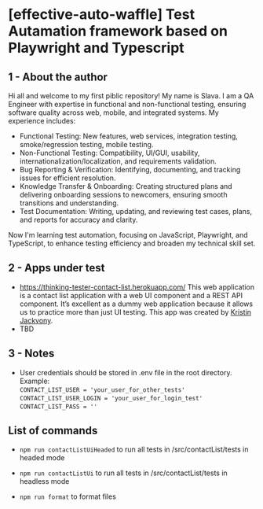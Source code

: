 # [effective-auto-waffle] Test Autamation framework based on Playwright and Typescript

## 1 - About the author

Hi all and welcome to my first piblic repository! My name is Slava. I am a QA Engineer with expertise in functional and non-functional testing, ensuring software quality across web, mobile, and integrated systems. My experience includes:
- Functional Testing: New features, web services, integration testing, smoke/regression testing, mobile testing.
- Non-Functional Testing: Compatibility, UI/GUI, usability, internationalization/localization, and requirements validation.
- Bug Reporting & Verification: Identifying, documenting, and tracking issues for efficient resolution.
- Knowledge Transfer & Onboarding: Creating structured plans and delivering onboarding sessions to newcomers, ensuring smooth transitions and understanding.
- Test Documentation: Writing, updating, and reviewing test cases, plans, and reports for accuracy and clarity.

Now I'm learning test automation, focusing on JavaScript, Playwright, and TypeScript, to enhance testing efficiency and broaden my technical skill set.

## 2 - Apps under test
- https://thinking-tester-contact-list.herokuapp.com/
This web application is a contact list application with a web UI component and a REST API component. It’s excellent as a dummy web application because it allows us to practice more than just UI testing. This app was created by [Kristin Jackvony](https://thinkingtester.com/about/).
- TBD

## 3 - Notes
- User credentials should be stored in .env file in the root directory.
<br>Example:
<br>`CONTACT_LIST_USER = 'your_user_for_other_tests'`
<br>`CONTACT_LIST_USER_LOGIN = 'your_user_for_login_test'`
<br>`CONTACT_LIST_PASS = ''`

## List of commands
- `npm run contactListUiHeaded` to run all tests in /src/contactList/tests in headed mode
- `npm run contactListUi` to run all tests in /src/contactList/tests in headless mode

- `npm run format` to format files
